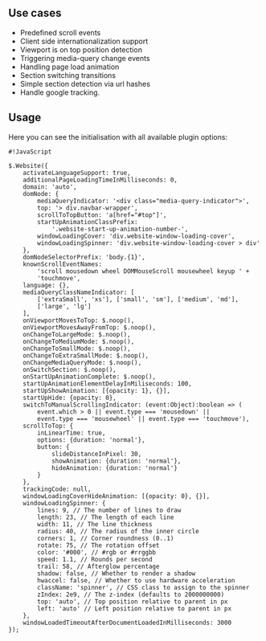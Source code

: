 <!-- !/usr/bin/env markdown
-*- coding: utf-8 -*- -->

<!-- region header

Copyright Torben Sickert 16.12.2012

License
-------

This library written by Torben Sickert stand under a creative commons naming
3.0 unported license. see http://creativecommons.org/licenses/by/3.0/deed.de

endregion -->

<!--|deDE:Einsatzmöglichkeiten-->
Use cases
---------

<ul>
    <li>Predefined scroll events<!--deDE:Vordefinierte Scroll-Events--></li>
    <li>
        Client side internationalization support
        <!--deDE:Klientseitiger Internationalisierungs-Support-->
    </li>
    <li>
        Viewport is on top position detection
        <!--deDE:
            Erkennung wenn der sichbare Bereich der Website am obigen Rand ist
            und setzten entsprechender Events
        -->
    </li>
    <li>
        Triggering media-query change events
        <!--deDE:
            Auslösen von definierten Events wenn media-querys im responsive
             Design gewechselt werden.
        -->
    </li>
    <li>
        Handling page load animation
        <!--deDE:
            Ermöglichen von Animationen während die Webanwendung im Hintergrund
            geladen wird.
        -->
    </li>
    <li>
        Section switching transitions
        <!--deDE:Animationen zum Übergang einzelner Sektionen-->
    </li>
    <li>
        Simple section detection via url hashes
        <!--deDE:Erkennung der aktuellen Sektion anhand url Hashes-->
    </li>
    <li>Handle google tracking.<!--deDE:Verbindung zu google tracking.--></li>
</ul>

<!--deDE:Verwendung-->
Usage
-----

Here you can see the initialisation with all available plugin options:
<!--deDE:
    Hier werden alle möglichen Optionen die beim Initialisieren des Plugins
    gesetzt werden können angegeben:
-->

    #!JavaScript

    $.Website({
        activateLanguageSupport: true,
        additionalPageLoadingTimeInMilliseconds: 0,
        domain: 'auto',
        domNode: {
            mediaQueryIndicator: '<div class="media-query-indicator">',
            top: '> div.navbar-wrapper',
            scrollToTopButton: 'a[href="#top"]',
            startUpAnimationClassPrefix:
                '.website-start-up-animation-number-',
            windowLoadingCover: 'div.website-window-loading-cover',
            windowLoadingSpinner: 'div.website-window-loading-cover > div'
        },
        domNodeSelectorPrefix: 'body.{1}',
        knownScrollEventNames:
            'scroll mousedown wheel DOMMouseScroll mousewheel keyup ' +
            'touchmove',
        language: {},
        mediaQueryClassNameIndicator: [
            ['extraSmall', 'xs'], ['small', 'sm'], ['medium', 'md'],
            ['large', 'lg']
        ],
        onViewportMovesToTop: $.noop(),
        onViewportMovesAwayFromTop: $.noop(),
        onChangeToLargeMode: $.noop(),
        onChangeToMediumMode: $.noop(),
        onChangeToSmallMode: $.noop(),
        onChangeToExtraSmallMode: $.noop(),
        onChangeMediaQueryMode: $.noop(),
        onSwitchSection: $.noop(),
        onStartUpAnimationComplete: $.noop(),
        startUpAnimationElementDelayInMiliseconds: 100,
        startUpShowAnimation: [{opacity: 1}, {}],
        startUpHide: {opacity: 0},
        switchToManualScrollingIndicator: (event:Object):boolean => (
            event.which > 0 || event.type === 'mousedown' ||
            event.type === 'mousewheel' || event.type === 'touchmove'),
        scrollToTop: {
            inLinearTime: true,
            options: {duration: 'normal'},
            button: {
                slideDistanceInPixel: 30,
                showAnimation: {duration: 'normal'},
                hideAnimation: {duration: 'normal'}
            }
        },
        trackingCode: null,
        windowLoadingCoverHideAnimation: [{opacity: 0}, {}],
        windowLoadingSpinner: {
            lines: 9, // The number of lines to draw
            length: 23, // The length of each line
            width: 11, // The line thickness
            radius: 40, // The radius of the inner circle
            corners: 1, // Corner roundness (0..1)
            rotate: 75, // The rotation offset
            color: '#000', // #rgb or #rrggbb
            speed: 1.1, // Rounds per second
            trail: 58, // Afterglow percentage
            shadow: false, // Whether to render a shadow
            hwaccel: false, // Whether to use hardware acceleration
            className: 'spinner', // CSS class to assign to the spinner
            zIndex: 2e9, // The z-index (defaults to 2000000000)
            top: 'auto', // Top position relative to parent in px
            left: 'auto' // Left position relative to parent in px
        },
        windowLoadedTimeoutAfterDocumentLoadedInMilliseconds: 3000
    });

<!-- region modline
vim: set tabstop=4 shiftwidth=4 expandtab:
vim: foldmethod=marker foldmarker=region,endregion:
endregion -->

